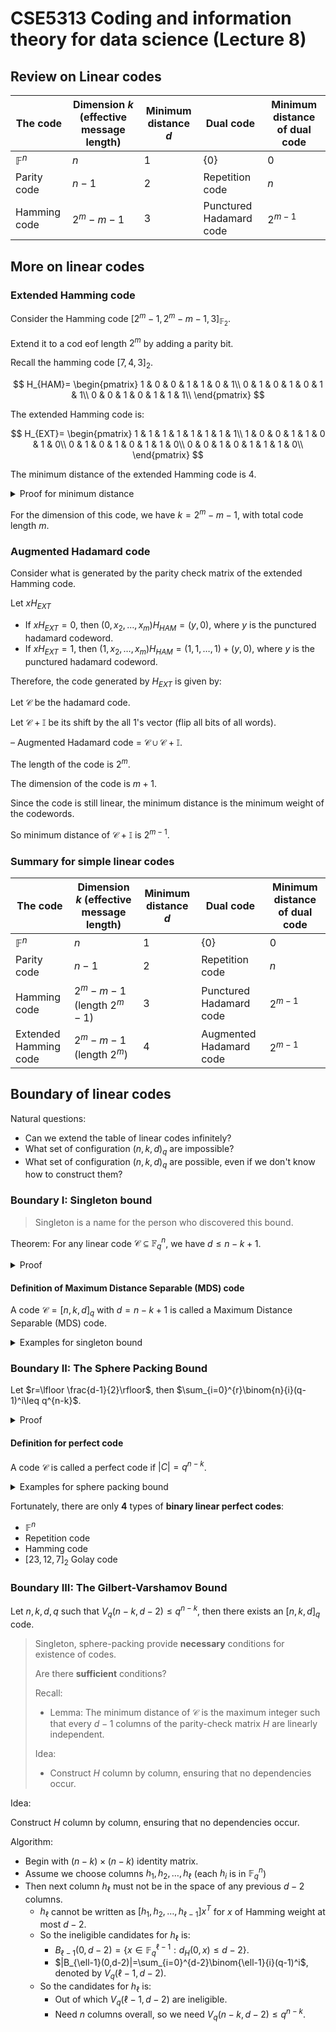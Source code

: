 # CSE5313 Coding and information theory for data science (Lecture 8)

## Review on Linear codes

|The code |Dimension $k$ (effective message length) | Minimum distance $d$ | Dual code | Minimum distance of dual code|
|---------|--------------|----------------------|-----------|-----------------------------|
|$\mathbb{F}^n$| $n$ | $1$ | $\{0\}$ | $0$|
|Parity code| $n-1$ | $2$ | Repetition code | $n$|
|Hamming code| $2^m-m-1$ | $3$ | Punctured Hadamard code | $2^{m-1}$|

## More on linear codes

### Extended Hamming code

Consider the Hamming code $[2^m-1,2^m-m-1,3]_{\mathbb{F}_2}$.

Extend it to a cod eof length $2^m$ by adding a parity bit.

Recall the hamming code $[7,4,3]_{2}$.

$$
H_{HAM}=
\begin{pmatrix}
1 & 0 & 0 & 1 & 1 & 0 & 1\\
0 & 1 & 0 & 1 & 0 & 1 & 1\\
0 & 0 & 1 & 0 & 1 & 1 & 1\\
\end{pmatrix}
$$

The extended Hamming code is:

$$
H_{EXT}=
\begin{pmatrix}
1 & 1 & 1 & 1 & 1 & 1 & 1 & 1\\
1 & 0 & 0 & 1 & 1 & 0 & 1 & 0\\
0 & 1 & 0 & 1 & 0 & 1 & 1 & 0\\
0 & 0 & 1 & 0 & 1 & 1 & 1 & 0\\
\end{pmatrix}
$$

The minimum distance of the extended Hamming code is 4.

<details>
<summary>Proof for minimum distance</summary>

It is sufficient to show that every 3 columns are linearly independent.

Using the [lemma for minimum distance](./CSE5313_L7#lemma-for-minimum-distance), we have that the minimum distance is 4.

Notice that in $\mathbb{F}_2$, multiplication is equivalent to AND operation.

By simple observations, we know that every 2 columns are linearly independent.

Consider the following linear combination:

$$
a_1\begin{pmatrix}
1\\
\vdots\\
\end{pmatrix}+a_2\begin{pmatrix}
1\\
\vdots\\
\end{pmatrix}+a_3\begin{pmatrix}
1\\
\vdots\\
\end{pmatrix}=0
$$

Therefore, every 3 columns are linearly independent since the top row will always be 1. if $a_1,a_2,a_3$ are $1$.

Therefore, the minimum distance is 4.

</details>

For the dimension of this code, we have $k=2^m-m-1$, with total code length $m$.

### Augmented Hadamard code

Consider what is generated by the parity check matrix of the extended Hamming code.

Let $xH_{EXT}$

- If $xH_{EXT}=0$, then $(0,x_2,\ldots, x_m)H_{HAM}=(y,0)$, where $y$ is the punctured hadamard codeword.
- If $xH_{EXT}=1$, then $(1,x_2,\ldots, x_m)H_{HAM}=(1,1,\ldots,1)+(y,0)$, where $y$ is the punctured hadamard codeword.

Therefore, the code generated by $H_{EXT}$ is given by:

Let $\mathcal{C}$ be the hadamard code.

Let $\mathcal{C}+\mathbb{I}$ be its shift by the all 1's vector (flip all bits of all words).

– Augmented Hadamard code = $\mathcal{C} \cup \mathcal{C} + \mathbb{I}$.

The length of the code is $2^m$.

The dimension of the code is $m+1$.

Since the code is still linear, the minimum distance is the minimum weight of the codewords.

So minimum distance of $\mathcal{C}+\mathbb{I}$ is $2^{m-1}$.

### Summary for simple linear codes

|The code |Dimension $k$ (effective message length) | Minimum distance $d$ | Dual code | Minimum distance of dual code|
|---------|--------------|----------------------|-----------|-----------------------------|
|$\mathbb{F}^n$| $n$ | $1$ | $\{0\}$ | $0$|
|Parity code| $n-1$ | $2$ | Repetition code | $n$|
|Hamming code| $2^m-m-1$ (length $2^m-1$) | $3$ | Punctured Hadamard code | $2^{m-1}$|
|Extended Hamming code| $2^m-m-1$ (length $2^m$) | $4$ | Augmented Hadamard code | $2^{m-1}$|

## Boundary of linear codes

Natural questions:

- Can we extend the table of linear codes infinitely?
- What set of configuration $(n,k,d)_q$ are impossible?
- What set of configuration $(n,k,d)_q$ are possible, even if we don't know how to construct them?

### Boundary I: Singleton bound

> Singleton is a name for the person who discovered this bound.

Theorem: For any linear code $\mathcal{C}\subseteq \mathbb{F}^n_q$, we have $d\leq n-k+1$.

<details>
<summary>Proof</summary>

Idea: Using the Pigeonhole principle.

Assume an code $[n,k,d]_q$ exists.

Pigeons: All $q^k$ possible code word of $\mathcal{C}$.

Holes: All $q^\ell$ values of the first $\ell$ entries of a codeword (for some $\ell<n$).

If $q^\ell<q^k$, then by Pigeonhole principle, there exists two codewords in $\mathcal{C}$ that agrees on the first $\ell$ entries.

So $d\leq n-\ell$.

So the largest $\ell$ value for which this arguments works is $n-k+1$.

</details>

#### Definition of Maximum Distance Separable (MDS) code

A code $\mathcal{C} = [n,k,d]_q$ with $d = n - k + 1$ is called a Maximum Distance Separable (MDS) code.

<details>
<summary>Examples for singleton bound</summary>

$\mathbb{F}^n$: any $n, k = n, d = 1$.

- Attains with equality!

Parity: any $n, k = n - 1, d = 2$.

- Attains with equality!

Hamming: $n = 2^m - 1, k = 2^m - m - 1, d = 3$.

$n - k + 1 = m + 1 > 3$.

This creates some trade-off between $k$ and $d$.

</details>

### Boundary II: The Sphere Packing Bound

Let $r=\lfloor \frac{d-1}{2}\rfloor$, then $\sum_{i=0}^{r}\binom{n}{i}(q-1)^i\leq q^{n-k}$.

<details>
<summary>Proof</summary>

Let $c=(c_1,c_2,\ldots,c_n)\in \mathbb{F}^n_q$, and let $B(c,r)=\{y\in \mathbb{F}^n_q: d_H(c,y)\leq r\}$ for some $r\leq n$.

Computer $|B(c,r)|$.

$|B(c,0)|=1$

$|\{y\in \mathbb{F}^n_q: d_H(c,y)=1\}|=n(q-1)$.

$|\{y\in \mathbb{F}^n_q: d_H(c,y)=2\}|=\binom{n}{2}(q-1)^2=\frac{n(n-1)}{2}(q-1)^2$.

So, $|B(c,r)|=\sum_{i=0}^{r}\binom{n}{i}(q-1)^i$.

Recall that $\mathcal{C}$ of minimum distance $d$ if and only if $\forall c_1,c_2\in \mathcal{C}, B(c_1,\lfloor \frac{d-1}{2}\rfloor)\cap B(c_2,\lfloor \frac{d-1}{2}\rfloor)=\emptyset$.

Therefore, let $r=\lfloor \frac{d-1}{2}\rfloor$, we have $\sum_{i=0}^{r}\binom{n}{i}(q-1)^i\leq q^{n-k}$.

</details>

#### Definition for perfect code

A code $\mathcal{C}$ is called a perfect code if $|C|=q^{n-k}$.

<details>
<summary>Examples for sphere packing bound</summary>

Let $q=2$.

$\mathbb{F}_2^n$: any $n, k = n, d = 1$.

- $r = \frac{d-1}{2} = 0$.
- $\Rightarrow \sum_{i=0}^{0}\binom{n}{i}(q-1)^i = 1 \leq q^{n-k} = 2^{n-n} = 1$.
- Attained with equality!

Parity: any $n, k = n - 1, d = 2$.

- $r = \frac{d-1}{2} = 0$.

- $\Rightarrow \sum_{i=0}^{0}\binom{n}{i}(q-1)^i = 1 \leq q^{n-k} = 2^{n-k} = 2^{n-(n-1)} = 2$.

- $q \geq 2 \Rightarrow$ NOT attained with equality.

Exercise: Equality is attained for the repetition code (dual of parity) for odd $n$.

Hamming: $n = 2^m - 1, k = 2^m - m - 1, d = 3$.

- $r = \frac{d-1}{2} = 1$.
- $\Rightarrow \sum_{i=0}^{1}\binom{n}{i}(q-1)^i = 1 + (2^{m}-1) = 2^{m}$.
- $\Rightarrow q^{n-k} = 2^{m}$.
- Attained with equality!

• Attained with equality!

</details>

Fortunately, there are only **4** types of **binary linear perfect codes**:

- $\mathbb{F}^n$
- Repetition code
- Hamming code
- $[23,12,7]_2$ Golay code

### Boundary III: The Gilbert-Varshamov Bound

Let $n,k,d,q$ such that $V_q(n-k, d-2)\leq q^{n-k}$, then there exists an $[n,k,d]_q$ code.

> Singleton, sphere-packing provide **necessary** conditions for existence of codes.
>
> Are there **sufficient** conditions?
>
> Recall:
>
> - Lemma: The minimum distance of $\mathcal{C}$ is the maximum integer such that every $d-1$ columns of the parity-check matrix $H$ are linearly independent.
>
> Idea:
>
> - Construct $H$ column by column, ensuring that no dependencies occur.

Idea:

Construct $H$ column by column, ensuring that no dependencies occur.

Algorithm:

- Begin with $(n-k)\times (n-k)$ identity matrix.
- Assume we choose columns $h_1,h_2,\ldots,h_\ell$ (each $h_i$ is in $\mathbb{F}^n_q$)
- Then next column $h_{\ell}$ must not be in the space of any previous $d-2$ columns.
  - $h_{\ell}$ cannot be written as $[h_1,h_2,\ldots,h_{\ell-1}]x^T$ for $x$ of Hamming weight at most $d-2$.
  - So the ineligible candidates for $h_{\ell}$ is:
    - $B_{\ell-1}(0,d-2)=\{x\in \mathbb{F}^{\ell-1}_q: d_H(0,x)\leq d-2\}$.
    - $|B_{\ell-1}(0,d-2)|=\sum_{i=0}^{d-2}\binom{\ell-1}{i}(q-1)^i$, denoted by $V_q(\ell-1, d-2)$.
  - So the candidates for $h_{\ell}$ is:
    - Out of which $V_q(\ell-1, d-2)$ are ineligible.
    - Need $n$ columns overall, so we need $V_q(n-k, d-2)\leq q^{n-k}$.
